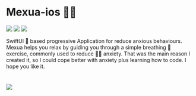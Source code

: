 

# Mexua-ios 👩‍💻




![](https://img.shields.io/github/issues/melan96/Mexua-ios)  ![](https://img.shields.io/github/forks/melan96/Mexua-ios)  ![](https://img.shields.io/github/stars/melan96/Mexua-ios)


SwiftUI 🍎 based progressive Application for reduce anxious behaviours.
Mexua helps you relax by guiding you through a simple breathing 🍃 exercise, commonly used to reduce 🙆‍♂️ anxiety. That was the main reason I created it, so I could cope better with anxiety plus learning how to code. I hope you like it.

#




![](https://i.ibb.co/7VsPRF3/Screenshot-2021-06-21-at-07-26-58.png )
